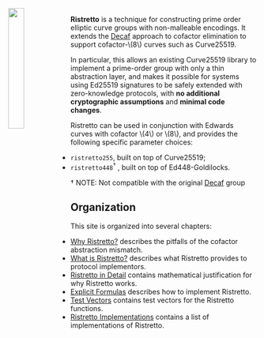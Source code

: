<style type="text/css">
    .light .menu-bar h1 {
      color: #444;
    }
    .coal .menu-bar h1 {
      color: #98a3ad;
    }
    .menu-bar h1 {
      margin-top: 1em;
      font-size: 2em;
      font-weight: 200;
    }
</style>
<img style="float: left; width: 25%;" src="/theme/ristretto-sm.png">

**Ristretto** is a technique for constructing prime order elliptic curve groups
with non-malleable encodings. It extends the [Decaf] approach to cofactor
elimination to support cofactor-\\(8\\) curves such as Curve25519.

In particular, this allows an existing Curve25519 library to implement a
prime-order group with only a thin abstraction layer, and makes it possible
for systems using Ed25519 signatures to be safely extended with zero-knowledge
protocols, with **no additional cryptographic assumptions** and **minimal code
changes**.

Ristretto can be used in conjunction with Edwards curves with cofactor \\(4\\)
or \\(8\\), and provides the following specific parameter choices:

* `ristretto255`, built on top of Curve25519;
* `ristretto448`<sup>†</sup> , built on top of Ed448-Goldilocks.

† NOTE: Not compatible with the original [Decaf] group

[Decaf]: https://www.shiftleft.org/papers/decaf/

## Organization

This site is organized into several chapters:

- [Why Ristretto?](./why_ristretto.html) describes the pitfalls of the cofactor abstraction mismatch.
- [What is Ristretto?](./what_is_ristretto.html) describes what Ristretto provides to protocol implementors.
- [Ristretto in Detail](./details/index.html) contains mathematical justification for why Ristretto works.
- [Explicit Formulas](./formulas/index.html) describes how to implement Ristretto.
- [Test Vectors](./test_vectors/index.html) contains test vectors for the Ristretto functions.
- [Ristretto Implementations](./implementations.html) contains a list of implementations of Ristretto.
